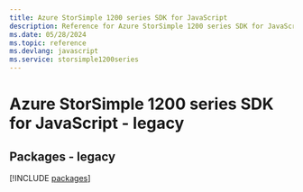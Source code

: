 ```yaml
---
title: Azure StorSimple 1200 series SDK for JavaScript
description: Reference for Azure StorSimple 1200 series SDK for JavaScript
ms.date: 05/28/2024
ms.topic: reference
ms.devlang: javascript
ms.service: storsimple1200series
---
```

# Azure StorSimple 1200 series SDK for JavaScript - legacy
## Packages - legacy
[!INCLUDE [packages](storsimple-1200-series-index.md)]